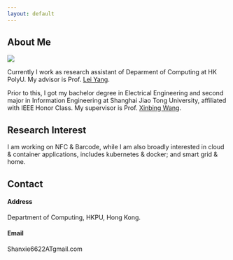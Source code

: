 ```yaml
---
layout: default
---
```


## About Me

<img class="profile-picture" src="/img/profile.jpg">

Currently I work as research assistant of Deparment of Computing at HK PolyU. My advisor is Prof. [Lei Yang](http://www4.comp.polyu.edu.hk/~csyanglei/#/pages/profile/about). 

Prior to this, I got my bachelor degree in Electrical Engineering and second major in Information Engineering at Shanghai Jiao Tong University, affiliated with IEEE Honor Class. My supervisor is Prof. [Xinbing Wang](http://iwct.sjtu.edu.cn/Personal/xwang8/).

## Research Interest

I am working on NFC & Barcode, while I am also broadly interested in cloud & container applications, includes kubernetes & docker; and smart grid & home.

## Contact

#### Address ####

Department of Computing, HKPU, Hong Kong.
#### Email ####
Shanxie6622ATgmail.com




